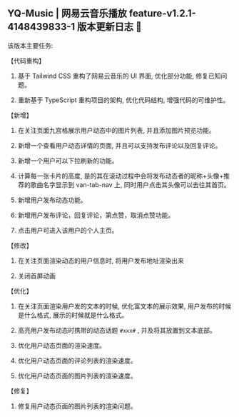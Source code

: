 <!--
 * @Author: ZRMYDYCG
 * @Date: 2024-10
 * @LastEditors: ZRMYDYCG
 * @LastEditTime: 2024-10
 * @Description:
-->

## YQ-Music | 网易云音乐播放 feature-v1.2.1-4148439833-1 版本更新日志 🎈

该版本主要任务:

【代码重构】

1. 基于 Tailwind CSS 重构了网易云音乐的 UI 界面, 优化部分功能, 修复已知问题。

2. 重新基于 TypeScript 重构项目的架构, 优化代码结构, 增强代码的可维护性。

【新增】

1. 在关注页面九宫格展示用户动态中的图片列表, 并且添加图片预览功能。

2. 新增一个查看用户动态详情的页面, 并且可以支持发布评论以及回复评论。

3. 新增一个用户可以下拉刷新的功能。

4. 计算每一张卡片的高度, 是的其在滚动过程中会将发布动态者的昵称+头像+推荐的歌曲名字显示到 van-tab-nav 上, 同时用户点击其头像可以去往其首页。

5. 新增用户发布动态功能。

6. 新增用户发布评论，回复评论，第点赞，取消点赞功能。

7. 点击用户可进入该用户的个人主页。

【修改】

1. 在关注页面渲染动态的用户信息时, 将用户发布地址渲染出来

2. 关闭首屏动画

【优化】

1. 在关注页面渲染用户发的文本的时候, 优化富文本的展示效果, 用户发布的时候是什么格式, 展示的时候就是什么格式。

2. 高亮用户发布动态时携带的动态话题 `#xxx#` , 并及将其放置到文本底部。

3. 优化用户动态页面的渲染速度。

4. 优化用户动态页面的评论列表的渲染速度。

5. 优化用户动态页面的图片列表的渲染速度。

【修复】

1. 修复用户动态页面的图片列表的渲染问题。
